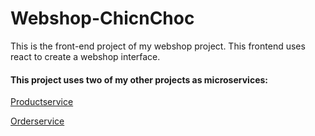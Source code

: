 <h1>Webshop-ChicnChoc</h1>
<p>This is the front-end project of my webshop project. This frontend uses react to create a webshop interface.</p>

#### This project uses two of my other projects as microservices:

<a href="https://github.com/Kibuns/WebshopCHICNCHOC-ProductService">Productservice</a>

<a href="https://github.com/Kibuns/WeshopOrderService">Orderservice</a>



